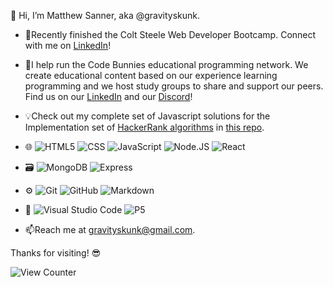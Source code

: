 👋 Hi, I’m Matthew Sanner, aka @gravityskunk.

- 🌱Recently finished the Colt Steele Web Developer Bootcamp. Connect with me on [LinkedIn](https://www.linkedin.com/in/matthew-sanner2/)!

- 🐰I help run the Code Bunnies educational programming network. We create educational content based on our experience learning programming and we host study groups to share and support our peers. Find us on our [LinkedIn](https://www.linkedin.com/groups/14100375/) and our [Discord](https://discord.gg/SsefNmP5YP)!

- 💡Check out my complete set of Javascript solutions for the Implementation set of [HackerRank algorithms](https://www.hackerrank.com/domains/algorithms) in [this repo](https://github.com/gravityskunk/hackerrank-js-solutions). 

- 🌐 ![HTML5](https://img.shields.io/badge/-HTML5-333333?logo=HTML5) ![CSS](https://img.shields.io/badge/-CSS-333333?logo=css3) ![JavaScript](https://img.shields.io/badge/-JavaScript-333333?logo=javascript) ![Node.JS](https://img.shields.io/badge/-Node.js-333333?logo=node.js) ![React](https://img.shields.io/badge/-React-333333?logo=react)
- 🗃️ ![MongoDB](https://img.shields.io/badge/-MongoDB-333333?logo=mongodb) ![Express](https://img.shields.io/badge/-Express-333333?logo=express)
- ⚙️ ![Git](https://img.shields.io/badge/-Git-333333?logo=git) ![GitHub](https://img.shields.io/badge/-GitHub-333333?logo=github) ![Markdown](https://img.shields.io/badge/-Markdown-333333?logo=markdown)
- 🔧 ![Visual Studio Code](https://img.shields.io/badge/-Visual%20Studio%20Code-333333?logo=visual-studio-code) ![P5](https://img.shields.io/badge/-P5-333333?logo=p5.js)

- 📫Reach me at gravityskunk@gmail.com.

Thanks for visiting! 😎

![View Counter](https://komarev.com/ghpvc/?username=gravityskunk&color=brightgreen)

